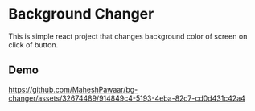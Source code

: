 # Background Changer

This is simple react project that changes background color of screen on click of button.

## Demo

https://github.com/MaheshPawaar/bg-changer/assets/32674489/914849c4-5193-4eba-82c7-cd0d431c42a4

